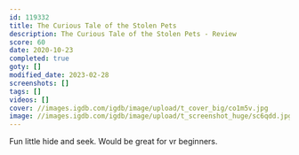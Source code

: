 ```yaml
---
id: 119332
title: The Curious Tale of the Stolen Pets
description: The Curious Tale of the Stolen Pets - Review
score: 60
date: 2020-10-23
completed: true
goty: []
modified_date: 2023-02-28
screenshots: []
tags: []
videos: []
cover: //images.igdb.com/igdb/image/upload/t_cover_big/co1m5v.jpg
image: //images.igdb.com/igdb/image/upload/t_screenshot_huge/sc6qdd.jpg
---
```

Fun little hide and seek. Would be great for vr beginners.